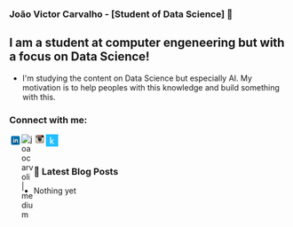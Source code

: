 ### João Victor Carvalho - [Student of Data Science] 👋

## I am a student at computer engeneering but with a focus on Data Science!

- I'm studying the content on Data Science but especially AI. My motivation is to help peoples with this knowledge and build something with this.

### Connect with me:

[<img align="left"  width="22px" src="https://github.com/joaocarvoli/joaocarvoli/blob/main/logo/png-clipart-linkedin-computer-icons-logo-social-networking-service-facebook-miscellaneous-blue.png" />][linkedin]

[<img align="left" alt="joaocarvoli | medium" width="22px" src="https://cdn.jsdelivr.net/npm/simple-icons@3.4.0/icons/medium.svg" />][medium]

[<img align="left" alt="joaocarvoli | Instagram" width="22px" src="https://github.com/joaocarvoli/joaocarvoli/blob/main/logo/6-60785_instagram-icon-old-instagram-logo-png-transparent-png.jpeg" />][instagram]

[<img align="left" alt="jvcarvoli | Instagram" width="22px" src="https://github.com/joaocarvoli/joaocarvoli/blob/main/logo/Kaggle%20Icon.svg" />][kaggle]


<br />
<br />

### 📕 Latest Blog Posts

<!-- BLOG-POST-LIST:START -->
* Nothing yet

<!-- BLOG-POST-LIST:END -->


[medium]: https://medium.com/@joaocarvoli
[linkedin]: https://github.com/joaocarvoli/joaocarvoli/blob/main/logo/png-clipart-linkedin-computer-icons-logo-social-networking-service-facebook-miscellaneous-blue.png
[instagram]: https://github.com/joaocarvoli/joaocarvoli/blob/main/logo/6-60785_instagram-icon-old-instagram-logo-png-transparent-png.jpeg
[kaggle]: https://github.com/joaocarvoli/joaocarvoli/blob/main/logo/Kaggle%20Icon.svg
